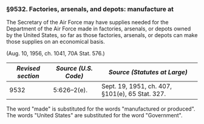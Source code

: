 ### §9532. Factories, arsenals, and depots: manufacture at ###

The Secretary of the Air Force may have supplies needed for the Department of the Air Force made in factories, arsenals, or depots owned by the United States, so far as those factories, arsenals, or depots can make those supplies on an economical basis.

(Aug. 10, 1956, ch. 1041, 70A Stat. 576.)

|*Revised section*|*Source (U.S. Code)*|         *Source (Statutes at Large)*          |
|-----------------|--------------------|-----------------------------------------------|
|      9532       |    5:626–2(e).     |Sept. 19, 1951, ch. 407, §101(e), 65 Stat. 327.|

The word "made" is substituted for the words "manufactured or produced". The words "United States" are substituted for the word "Government".